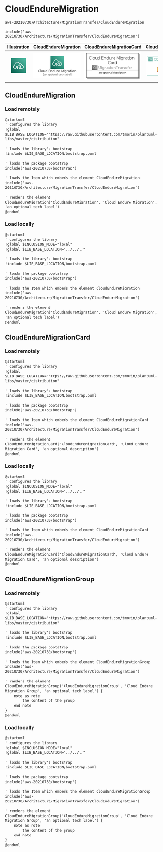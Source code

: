 # CloudEndureMigration


```text
aws-20210730/Architecture/MigrationTransfer/CloudEndureMigration
```

```text
include('aws-20210730/Architecture/MigrationTransfer/CloudEndureMigration')
```



| Illustration | CloudEndureMigration | CloudEndureMigrationCard | CloudEndureMigrationGroup |
| :---: | :---: | :---: | :---: |
| ![illustration for Illustration](../../../aws-20210730/Architecture/MigrationTransfer/CloudEndureMigration.png) | ![illustration for CloudEndureMigration](../../../aws-20210730/Architecture/MigrationTransfer/CloudEndureMigration.Local.png) | ![illustration for CloudEndureMigrationCard](../../../aws-20210730/Architecture/MigrationTransfer/CloudEndureMigrationCard.Local.png) | ![illustration for CloudEndureMigrationGroup](../../../aws-20210730/Architecture/MigrationTransfer/CloudEndureMigrationGroup.Local.png) |




## CloudEndureMigration

### Load remotely
```plantuml
@startuml
' configures the library
!global $LIB_BASE_LOCATION="https://raw.githubusercontent.com/tmorin/plantuml-libs/master/distribution"

' loads the library's bootstrap
!include $LIB_BASE_LOCATION/bootstrap.puml

' loads the package bootstrap
include('aws-20210730/bootstrap')

' loads the Item which embeds the element CloudEndureMigration
include('aws-20210730/Architecture/MigrationTransfer/CloudEndureMigration')

' renders the element
CloudEndureMigration('CloudEndureMigration', 'Cloud Endure Migration', 'an optional tech label')
@enduml
```

### Load locally
```plantuml
@startuml
' configures the library
!global $INCLUSION_MODE="local"
!global $LIB_BASE_LOCATION="../../.."

' loads the library's bootstrap
!include $LIB_BASE_LOCATION/bootstrap.puml

' loads the package bootstrap
include('aws-20210730/bootstrap')

' loads the Item which embeds the element CloudEndureMigration
include('aws-20210730/Architecture/MigrationTransfer/CloudEndureMigration')

' renders the element
CloudEndureMigration('CloudEndureMigration', 'Cloud Endure Migration', 'an optional tech label')
@enduml
```

## CloudEndureMigrationCard

### Load remotely
```plantuml
@startuml
' configures the library
!global $LIB_BASE_LOCATION="https://raw.githubusercontent.com/tmorin/plantuml-libs/master/distribution"

' loads the library's bootstrap
!include $LIB_BASE_LOCATION/bootstrap.puml

' loads the package bootstrap
include('aws-20210730/bootstrap')

' loads the Item which embeds the element CloudEndureMigrationCard
include('aws-20210730/Architecture/MigrationTransfer/CloudEndureMigration')

' renders the element
CloudEndureMigrationCard('CloudEndureMigrationCard', 'Cloud Endure Migration Card', 'an optional description')
@enduml
```

### Load locally
```plantuml
@startuml
' configures the library
!global $INCLUSION_MODE="local"
!global $LIB_BASE_LOCATION="../../.."

' loads the library's bootstrap
!include $LIB_BASE_LOCATION/bootstrap.puml

' loads the package bootstrap
include('aws-20210730/bootstrap')

' loads the Item which embeds the element CloudEndureMigrationCard
include('aws-20210730/Architecture/MigrationTransfer/CloudEndureMigration')

' renders the element
CloudEndureMigrationCard('CloudEndureMigrationCard', 'Cloud Endure Migration Card', 'an optional description')
@enduml
```

## CloudEndureMigrationGroup

### Load remotely
```plantuml
@startuml
' configures the library
!global $LIB_BASE_LOCATION="https://raw.githubusercontent.com/tmorin/plantuml-libs/master/distribution"

' loads the library's bootstrap
!include $LIB_BASE_LOCATION/bootstrap.puml

' loads the package bootstrap
include('aws-20210730/bootstrap')

' loads the Item which embeds the element CloudEndureMigrationGroup
include('aws-20210730/Architecture/MigrationTransfer/CloudEndureMigration')

' renders the element
CloudEndureMigrationGroup('CloudEndureMigrationGroup', 'Cloud Endure Migration Group', 'an optional tech label') {
    note as note
        the content of the group
    end note
}
@enduml
```

### Load locally
```plantuml
@startuml
' configures the library
!global $INCLUSION_MODE="local"
!global $LIB_BASE_LOCATION="../../.."

' loads the library's bootstrap
!include $LIB_BASE_LOCATION/bootstrap.puml

' loads the package bootstrap
include('aws-20210730/bootstrap')

' loads the Item which embeds the element CloudEndureMigrationGroup
include('aws-20210730/Architecture/MigrationTransfer/CloudEndureMigration')

' renders the element
CloudEndureMigrationGroup('CloudEndureMigrationGroup', 'Cloud Endure Migration Group', 'an optional tech label') {
    note as note
        the content of the group
    end note
}
@enduml
```

